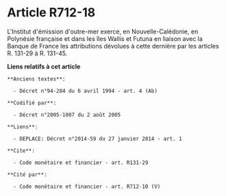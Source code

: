 # Article R712-18

L'Institut d'émission d'outre-mer exerce, en Nouvelle-Calédonie, en Polynésie française et dans les îles Wallis et Futuna en
liaison avec la Banque de France les attributions dévolues à cette dernière par les articles R. 131-29 à R. 131-45.

**Liens relatifs à cet article**

	**Anciens textes**:

	  - Décret n°94-284 du 6 avril 1994 - art. 4 (Ab)

	**Codifié par**:

	  - Décret n°2005-1007 du 2 août 2005

	**Liens**:

	  - DEPLACE: Décret n°2014-59 du 27 janvier 2014 - art. 1

	**Cite**:

	  - Code monétaire et financier - art. R131-29

	**Cité par**:

	  - Code monétaire et financier - art. R712-10 (V)
